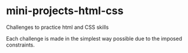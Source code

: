 # mini-projects-html-css
Challenges to practice html and CSS skills 

Each challenge is made in the simplest way possible due to the imposed constraints. 
